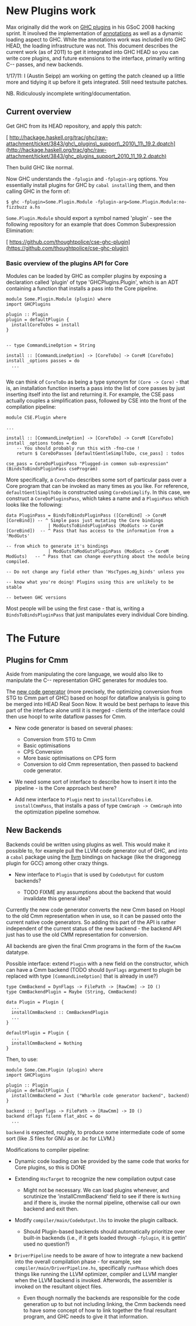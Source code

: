 # New Plugins work



Max originally did the work on [GHC plugins](plugins) in his GSoC 2008 hacking sprint. It involved the implementation of [annotations](plugins/annotations) as well as a dynamic loading aspect to GHC. While the annotations work was included into GHC HEAD, the loading infrastructure was not. This document describes the current work (as of 2011) to get it integrated into GHC HEAD so you can write core plugins, and future extensions to the interface, primarily writing C-- passes, and new backends.



1/17/11: I (Austin Seipp) am working on getting the patch cleaned up a little more and tidying it up before it gets integrated. Still need testsuite patches.



NB. Ridiculously incomplete writing/documentation.


## Current overview



Get GHC from its HEAD repository, and apply this patch:



[
http://hackage.haskell.org/trac/ghc/raw-attachment/ticket/3843/ghc\_plugins\_support\_2010\_11\_19.2.dpatch](http://hackage.haskell.org/trac/ghc/raw-attachment/ticket/3843/ghc_plugins_support_2010_11_19.2.dpatch)



Then build GHC like normal.



Now GHC understands the `-fplugin` and `-fplugin-arg` options. You essentially install plugins for GHC by `cabal install`ing them, and then calling GHC in the form of:


```wiki
$ ghc -fplugin=Some.Plugin.Module -fplugin-arg=Some.Plugin.Module:no-fizzbuzz a.hs
```


`Some.Plugin.Module` should export a symbol named 'plugin' - see the following repository for an example that does Common Subexpression Elimination:



[
https://github.com/thoughtpolice/cse-ghc-plugin](https://github.com/thoughtpolice/cse-ghc-plugin)


### Basic overview of the plugins API for Core



Modules can be loaded by GHC as compiler plugins by exposing a declaration called 'plugin' of type 'GHCPlugins.Plugin', which is an ADT containing a function that installs a pass into the Core pipeline.


```wiki
module Some.Plugin.Module (plugin) where
import GHCPlugins

plugin :: Plugin
plugin = defaultPlugin {
  installCoreToDos = install
}


-- type CommandLineOption = String

install :: [CommandLineOption] -> [CoreToDo] -> CoreM [CoreToDo]
install _options passes = do
  ...


```


We can think of `CoreToDo` as being a type synonym for `(Core -> Core)` - that is, an installation function inserts a pass into the list of core passes by just inserting itself into the list and returning it. For example, the CSE pass actually couples a simplification pass, followed by CSE into the front of the compilation pipeline:


```wiki
module CSE.Plugin where

...

install :: [CommandLineOption] -> [CoreToDo] -> CoreM [CoreToDo]
install _options todos = do
    -- You should probably run this with -fno-cse !
    return $ CoreDoPasses [defaultGentleSimplToDo, cse_pass] : todos

cse_pass = CoreDoPluginPass "Plugged-in common sub-expression" (BindsToBindsPluginPass cseProgram)
```


More specifically, a `CoreToDo` describes some sort of particular pass over a Core program that can be invoked as many times as you like. For reference, `defaultGentlSimplToDo` is constructed using `CoreDoSimplify`. In this case, we construct a `CoreDoPluginsPass`, which takes a name and a `PluginPass` which looks like the following:


```wiki
data PluginPass = BindsToBindsPluginPass ([CoreBind] -> CoreM [CoreBind]) -- ^ Simple pass just mutating the Core bindings
                | ModGutsToBindsPluginPass (ModGuts -> CoreM [CoreBind])  -- ^ Pass that has access to the information from a 'ModGuts'
                                                                          -- from which to generate it's bindings
                | ModGutsToModGutsPluginPass (ModGuts -> CoreM ModGuts)   -- ^ Pass that can change everything about the module being compiled.
                                                                          -- Do not change any field other than 'HscTypes.mg_binds' unless you
                                                                          -- know what you're doing! Plugins using this are unlikely to be stable
                                                                          -- between GHC versions
```


Most people will be using the first case - that is, writing a `BindsToBindsPluginPass` that just manipulates every individual Core binding.


# The Future


## Plugins for Cmm



Aside from manipulating the core language, we would also like to manipulate the C-- representation GHC generates for modules too.



The [new code generator](commentary/compiler/new-code-gen) (more precisely, the optimizing conversion from STG to Cmm part of GHC) based on hoopl for dataflow analysis is going to be merged into HEAD Real Soon Now. It would be best perhaps to leave this part of the interface alone until it is merged - clients of the interface could then use hoopl to write dataflow passes for Cmm.


- New code generator is based on several phases:

  - Conversion from STG to Cmm
  - Basic optimisations
  - CPS Conversion
  - More basic optimisations on CPS form
  - Conversion to old Cmm representation, then passed to backend code generator.

- We need some sort of interface to describe how to insert it into the pipeline - is the Core approach best here?

- Add new interface to `Plugin` next to `installCoreToDos` i.e. `installCmmPass`, that installs a pass of type `CmmGraph -> CmmGraph` into the optimization pipeline somehow.

## New Backends



Backends could be written using plugins as well. This would make it possible to, for example pull the LLVM code generator out of GHC, and into a `cabal` package using the [
llvm](http://hackage.haskell.org/package/llvm) bindings on hackage (like the dragonegg plugin for GCC) among other crazy things.


- New interface to `Plugin` that is used by `CodeOutput` for custom backends?

  - TODO FIXME any assumptions about the backend that would invalidate this general idea?


Currently the new code generator converts the new Cmm based on Hoopl to the old Cmm representation when in use, so it can be passed onto the current native code generators. So adding this part of the API is rather independent of the current status of the new backend - the backend API just has to use the old CMM representation for conversion.



All backends are given the final Cmm programs in the form of the `RawCmm` datatype.



Possible interface: extend `Plugin` with a new field on the constructor, which can have a Cmm backend (TODO should `DynFlags` argument to plugin be replaced with type `[CommandLineOption]` that is already in use?)


```wiki
type CmmBackend = DynFlags -> FilePath -> [RawCmm] -> IO ()
type CmmBackendPlugin = Maybe (String, CmmBackend)

data Plugin = Plugin {
  ...
  installCmmBackend :: CmmBackendPlugin
  ...
}

defaultPlugin = Plugin {
  ...
  installCmmBackend = Nothing
}

```


Then, to use:


```wiki
module Some.Cmm.Plugin (plugin) where
import GHCPlugins

plugin :: Plugin
plugin = defaultPlugin {
  installCmmBackend = Just ("Wharble code generator backend", backend)
}

backend :: DynFlags -> FilePath -> [RawCmm] -> IO ()
backend dflags filenm flat_absC = do
  ...
```


`backend` is expected, roughly, to produce some intermediate code of some sort (like .S files for GNU as or .bc for LLVM.)



Modifications to compiler pipeline:


- Dynamic code loading can be provided by the same code that works for Core plugins, so this is DONE
- Extending `HscTarget` to recognize the new compilation output case

  - Might not be necessary. We can load plugins whenever, and scrutinize the 'installCmmBackend' field to see if there is `Nothing` and if there is,
    invoke the normal pipeline, otherwise call our own backend and exit then.
- Modify `compiler/main/CodeOutput.lhs` to invoke the plugin callback.

  - Should Plugin-based backends should automatically prioritize over built-in backends (i.e., if it gets loaded through `-fplugin`, it is gettin' used no question?)
- `DriverPipeline` needs to be aware of how to integrate a new backend into the overall compilation phase - for example, see `compiler/main/DriverPipeline.hs`, specifically 
  `runPhase` which does things like running the LLVM optimizer, compiler and LLVM mangler when the LLVM backend is invoked. Afterwords, the assembler is invoked on the 
  resultant object files.

  - Even though normally the backends are responsible for the code generation up to but not including linking, the Cmm backends need to have some concept of how to link together the final resultant program, and GHC needs to give it that information.
